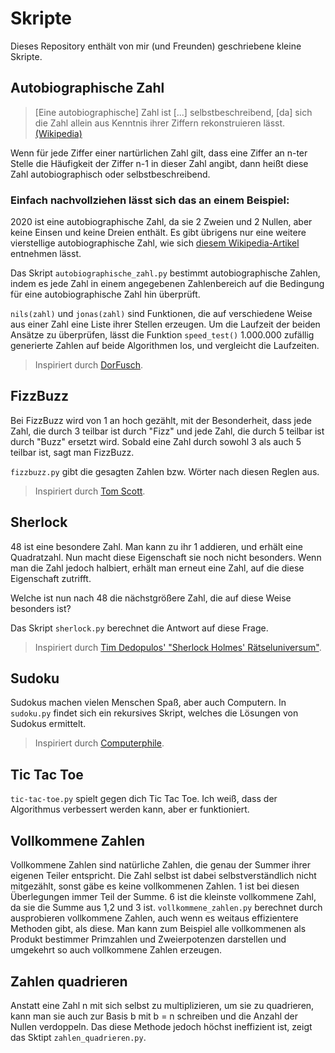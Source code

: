 # Skripte

Dieses Repository enthält von mir (und Freunden) geschriebene kleine Skripte.

## Autobiographische Zahl

> [Eine autobiographische] Zahl ist [...] selbstbeschreibend, [da] sich die Zahl allein aus Kenntnis ihrer Ziffern rekonstruieren lässt.
[(Wikipedia)](https://de.wikipedia.org/wiki/Selbstbeschreibende_Zahl)

Wenn für jede Ziffer einer nartürlichen Zahl gilt, dass eine Ziffer an n-ter Stelle die Häufigkeit der Ziffer n-1 in dieser Zahl angibt, dann heißt
diese Zahl autobiographisch oder selbstbeschreibend.

### Einfach nachvollziehen lässt sich das an einem Beispiel:
2020 ist eine autobiographische Zahl, da sie 2 Zweien und 2 Nullen, aber keine Einsen und keine Dreien enthält.
Es gibt übrigens nur eine weitere vierstellige autobiographische Zahl, wie sich [diesem Wikipedia-Artikel](https://de.wikipedia.org/wiki/Selbstbeschreibende_Zahl)
entnehmen lässt.

Das Skript `autobiographische_zahl.py` bestimmt autobiographische Zahlen, indem es jede Zahl in einem angegebenen
Zahlenbereich auf die Bedingung für eine autobiographische Zahl hin überprüft.

`nils(zahl)` und `jonas(zahl)` sind Funktionen, die auf verschiedene Weise aus einer Zahl eine Liste ihrer Stellen erzeugen. Um die Laufzeit der beiden
Ansätze zu überprüfen, lässt die Funktion `speed_test()` 1.000.000 zufällig generierte Zahlen auf beide Algorithmen los, und vergleicht die Laufzeiten.

> Inspiriert durch [DorFusch](https://youtu.be/fKRqyh4Hh4U).

## FizzBuzz

Bei FizzBuzz wird von 1 an hoch gezählt, mit der Besonderheit, dass jede Zahl, die durch 3 teilbar ist durch "Fizz" und jede Zahl, die durch 5 teilbar ist
durch "Buzz" ersetzt wird. Sobald eine Zahl durch sowohl 3 als auch 5 teilbar ist, sagt man FizzBuzz.

`fizzbuzz.py` gibt die gesagten Zahlen bzw. Wörter nach diesen Reglen aus.

> Inspiriert durch [Tom Scott](https://youtu.be/QPZ0pIK_wsc).

## Sherlock

48 ist eine besondere Zahl. Man kann zu ihr 1 addieren, und erhält eine Quadratzahl. Nun macht diese Eigenschaft sie noch nicht besonders. Wenn man
die Zahl jedoch halbiert, erhält man erneut eine Zahl, auf die diese Eigenschaft zutrifft.

Welche ist nun nach 48 die nächstgrößere Zahl, die auf diese Weise besonders ist?

Das Skript `sherlock.py` berechnet die Antwort auf diese Frage.

> Inspiriert durch [Tim Dedopulos' "Sherlock Holmes' Rätseluniversum"](https://www.thalia.de/shop/home/artikeldetails/ID64483778.html).

## Sudoku

Sudokus machen vielen Menschen Spaß, aber auch Computern. In `sudoku.py` findet sich ein rekursives Skript, welches die Lösungen von Sudokus ermittelt.

> Inspiriert durch [Computerphile](https://www.youtube.com/user/Computerphile/).

## Tic Tac Toe

`tic-tac-toe.py` spielt gegen dich Tic Tac Toe. Ich weiß, dass der Algorithmus verbessert werden kann, aber er
funktioniert.

## Vollkommene Zahlen

Vollkommene Zahlen sind natürliche Zahlen, die genau der Summer ihrer eigenen Teiler entspricht. Die Zahl selbst ist dabei selbstverständlich nicht mitgezählt, sonst gäbe es keine vollkommenen Zahlen.
1 ist bei diesen Überlegungen immer Teil der Summe. 6 ist die kleinste vollkommene Zahl, da sie die Summe aus 1,2 und 3 ist. `vollkommene_zahlen.py` berechnet durch ausprobieren vollkommene Zahlen,
auch wenn es weitaus effizientere Methoden gibt, als diese. Man kann zum Beispiel alle vollkommenen als Produkt bestimmer Primzahlen und Zweierpotenzen darstellen und umgekehrt so auch vollkommene Zahlen erzeugen.

## Zahlen quadrieren

Anstatt eine Zahl n mit sich selbst zu multiplizieren, um sie zu quadrieren, kann man sie auch zur Basis b
mit b = n schreiben und die Anzahl der Nullen verdoppeln. Das diese Methode jedoch höchst ineffizient ist, zeigt
das Sktipt `zahlen_quadrieren.py`.
